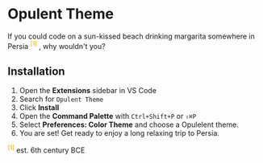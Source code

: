 # Opulent Theme

If you could code on a sun-kissed beach drinking margarita somewhere in Persia <sup style="color:orange">[1]</sup> , why wouldn't you?

## Installation

1. Open the **Extensions** sidebar in VS Code
2. Search for `Opulent Theme` 
3. Click **Install**
4. Open the **Command Palette** with `Ctrl+Shift+P` or `⇧⌘P`
5. Select **Preferences: Color Theme** and choose a Opulelent theme.
6. You are set! Get ready to enjoy a long relaxing trip to Persia.

<!-- ## This is the README for your extension "opulent"
You can author your README using Visual Studio Code.  Here are some useful editor keyboard shortcuts:

* Split the editor (`Cmd+\` on macOS or `Ctrl+\` on Windows and Linux)
* Toggle preview (`Shift+CMD+V` on macOS or `Shift+Ctrl+V` on Windows and Linux)
* Press `Ctrl+Space` (Windows, Linux) or `Cmd+Space` (macOS) to see a list of Markdown snippets

### For more information
* [Visual Studio Code's Markdown Support](http://code.visualstudio.com/docs/languages/markdown)
* [Markdown Syntax Reference](https://help.github.com/articles/markdown-basics/)

**Enjoy!** -->


<sup style="color:orange">[1]</sup> est. 6th century BCE